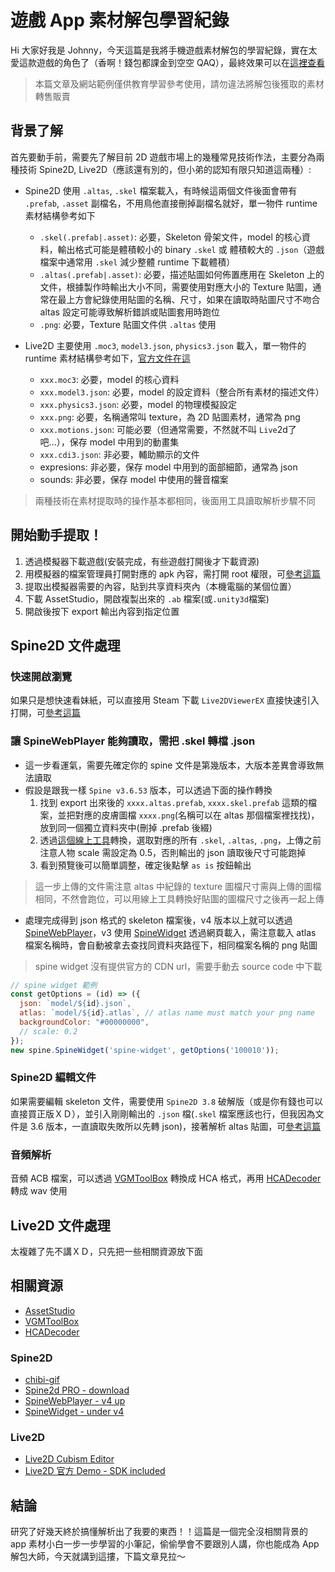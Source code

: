 # 遊戲 App 素材解包學習紀錄

<SocialBlock hashtags="javascript,spine2d,live2d" />

Hi 大家好我是 Johnny，今天這篇是我將手機遊戲素材解包的學習紀錄，實在太愛這款遊戲的角色了（香啊！錢包都課金到空空 QAQ），最終效果可以在[這裡查看](/book/spine/final-gear.html?assist=100010)

> 本篇文章及網站範例僅供教育學習參考使用，請勿違法將解包後獲取的素材轉售販賣


## 背景了解
首先要動手前，需要先了解目前 2D 遊戲市場上的幾種常見技術作法，主要分為兩種技術 Spine2D, Live2D（應該還有別的，但小弟的認知有限只知道這兩種）:

- Spine2D 使用 `.altas`, `.skel` 檔案載入，有時候這兩個文件後面會帶有 `.prefab`, `.asset` 副檔名，不用鳥他直接刪掉副檔名就好，單一物件 runtime 素材結構參考如下
  - `.skel(.prefab|.asset)`: 必要，Skeleton 骨架文件，model 的核心資料，輸出格式可能是體積較小的 binary `.skel` 或 體積較大的 `.json`（遊戲檔案中通常用 `.skel` 減少整體 runtime 下載體積）
  - `.altas(.prefab|.asset)`: 必要，描述貼圖如何佈置應用在 Skeleton 上的文件，根據製作時輸出大小不同，需要使用對應大小的 Texture 貼圖，通常在最上方會紀錄使用貼圖的名稱、尺寸，如果在讀取時貼圖尺寸不吻合 altas 設定可能導致解析錯誤或貼圖套用時跑位
  - `.png`: 必要，Texture 貼圖文件供 `.altas` 使用

- Live2D 主要使用 `.moc3`, `model3.json`, `physics3.json` 載入，單一物件的 runtime 素材結構參考如下，[官方文件在這](https://www.live2d.com/zh-CHS/learn/sample/)
  - `xxx.moc3`: 必要，model 的核心資料
  - `xxx.model3.json`: 必要，model 的設定資料（整合所有素材的描述文件）
  - `xxx.physics3.json`: 必要，model 的物理模擬設定
  - `xxx.png`: 必要，名稱通常叫 texture，為 2D 貼圖素材，通常為 png
  - `xxx.motions.json`: 可能必要（但通常需要，不然就不叫 `Live`2d了吧...），保存 model 中用到的動畫集
  - `xxx.cdi3.json`: 非必要，輔助顯示的文件
  - expresions: 非必要，保存 model 中用到的面部細節，通常為 json
  - sounds: 非必要，保存 model 中使用的聲音檔案

> 兩種技術在素材提取時的操作基本都相同，後面用工具讀取解析步驟不同


## 開始動手提取！
1. 透過模擬器下載遊戲(安裝完成，有些遊戲打開後才下載資源)
2. 用模擬器的檔案管理員打開對應的 apk 內容，需打開 root 權限，可[參考這篇](https://catchtest.pixnet.net/blog/post/32425306-%E5%8F%96%E5%87%BAandroid%E6%89%8B%E9%81%8A%E7%9A%84%E5%9C%96%E7%89%87%E5%90%A7)
3. 提取出模擬器需要的內容，貼到共享資料夾內（本機電腦的某個位置）
4. 下載 AssetStudio，開啟複製出來的 `.ab` 檔案(或`.unity3d`檔案)
5. 開啟後按下 export 輸出內容到指定位置


## Spine2D 文件處理

### 快速開啟瀏覽
如果只是想快速看妹紙，可以直接用 Steam 下載 `Live2DViewerEX` 直接快速引入打開，可[參考這篇](https://www.bilibili.com/read/cv16611529/)

### 讓 SpineWebPlayer 能夠讀取，需把 .skel 轉檔 .json
- 這一步看運氣，需要先確定你的 spine 文件是第幾版本，大版本差異會導致無法讀取
- 假設是跟我一樣 `Spine v3.6.53` 版本，可以透過下面的操作轉換
  1. 找到 export 出來後的 `xxxx.altas.prefab`, `xxxx.skel.prefab` 這類的檔案，並把對應的皮膚圖檔 `xxxx.png`(名稱可以在 altas 那個檔案裡找找)，放到同一個獨立資料夾中(刪掉 .prefab 後綴)
  2. 透過[這個線上工具](https://naganeko.pages.dev/chibi-gif/)轉換，選取對應的所有 `.skel`, `.altas`, `.png`，上傳之前注意人物 scale 需設定為 0.5，否則輸出的 json 讀取後尺寸可能跑掉
  3. 看到預覽後可以簡單調整，確定後點擊 `as is` 按鈕輸出

> 這一步上傳的文件需注意 altas 中紀錄的 texture 圖檔尺寸需與上傳的圖檔相同，不然會跑位，可以用線上工具轉換好貼圖的圖檔尺寸之後再一起上傳

- 處理完成得到 json 格式的 skeleton 檔案後，v4 版本以上就可以透過 [SpineWebPlayer](https://zh.esotericsoftware.com/spine-player)，v3 使用 [SpineWidget](https://github.com/EsotericSoftware/spine-runtimes/blob/3.6/spine-ts/widget/example/index.html) 透過網頁載入，需注意載入 atlas 檔案名稱時，會自動被拿去查找同資料夾路徑下，相同檔案名稱的 png 貼圖

> spine widget 沒有提供官方的 CDN url，需要手動去 source code 中下載

```js
// spine widget 範例
const getOptions = (id) => ({
  json: `model/${id}.json`,
  atlas: `model/${id}.atlas`, // atlas name must match your png name
  backgroundColor: "#00000000",
  // scale: 0.2
});
new spine.SpineWidget('spine-widget', getOptions('100010'));
```

### Spine2D 編輯文件
如果需要編輯 skeleton 文件，需要使用 `Spine2D 3.8` 破解版（或是你有錢也可以直接買正版ＸＤ），並引入剛剛輸出的 `.json` 檔(`.skel` 檔案應該也行，但我因為文件是 3.6 版本，一直讀取失敗所以先轉 json)，接著解析 altas 貼圖，可[參考這篇](https://www.bilibili.com/read/cv18073492/)

### 音頻解析
音頻 ACB 檔案，可以透過 [VGMToolBox](https://sourceforge.net/projects/vgmtoolbox/) 轉換成 HCA 格式，再用 [HCADecoder](https://github.com/Nyagamon/HCADecoder/releases) 轉成 wav 使用


## Live2D 文件處理
太複雜了先不講ＸＤ，只先把一些相關資源放下面


## 相關資源
- [AssetStudio](https://github.com/Perfare/AssetStudio/releases)
- [VGMToolBox](https://sourceforge.net/projects/vgmtoolbox/)
- [HCADecoder](https://github.com/Nyagamon/HCADecoder/releases)

### Spine2D
- [chibi-gif](https://naganeko.pages.dev/chibi-gif/)
- [Spine2d PRO - download](https://www.kadalin.com/software/download-spine-2d-pro-full-version/)
- [SpineWebPlayer - v4 up](https://zh.esotericsoftware.com/spine-player)
- [SpineWidget - under v4](https://github.com/EsotericSoftware/spine-runtimes/blob/3.6/spine-ts/widget/example/index.html)

### Live2D
- [Live2D Cubism Editor](https://www.live2d.com/zh-CHS/cubism/download/editor/)
- [Live2D 官方 Demo - SDK included](https://github.com/Live2D/CubismWebSamples)


<SocialBlock hashtags="javascript,spine2d,live2d" />

## 結論
研究了好幾天終於搞懂解析出了我要的東西！！這篇是一個完全沒相關背景的 app 素材小白一步一步學習的小筆記，偷偷學會不要跟別人講，你也能成為 App 解包大師，今天就講到這摟，下篇文章見拉～
